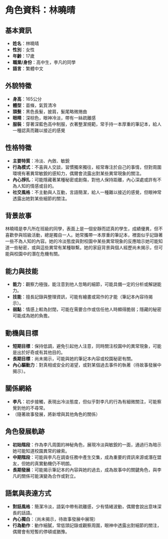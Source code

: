 # 角色資料：林曉晴

## 基本資訊
- **姓名**：林曉晴
- **性別**：女性
- **年齡**：17歲
- **職業/身份**：高中生，李凡的同學
- **語言**：繁體中文

## 外貌特徵
- **身高**：165公分
- **體型**：苗條，氣質清冷
- **頭髮**：黑色長髮，披肩，髮尾略微捲曲
- **眼睛**：深棕色，眼神冷淡，帶有一絲疏離感
- **服裝**：穿著深藍色高中制服，衣著整潔規範，常手持一本厚重的筆記本，給人一種認真而難以接近的感覺

## 性格特徵
- **主要特質**：冷淡、內斂、敏銳
- **行為模式**：不喜與人交談，習慣獨來獨往，經常專注於自己的事情，但對周圍環境有著異常敏銳的感知力，偶爾會流露出對某些異常現象的關注。
- **內心掙扎**：可能隱藏著某種秘密或創傷，對他人保持距離，內心深處或許有不為人知的情感或目的。
- **社交風格**：不主動與人互動，言語簡潔，給人一種難以接近的感覺，但眼神常透露出她對某些細節的關注。

## 背景故事
林曉晴是李凡所在班級的同學，表面上是一個安靜而認真的學生，成績優異，但不喜歡參與班級活動，總是獨自一人。她常攜帶一本厚重的筆記本，裡面似乎記錄著一些不為人知的內容。她的冷淡態度與對校園中某些異常現象的反應暗示她可能知道一些秘密，或與這些異常有某種聯繫。她的家庭背景與個人經歷尚未揭示，但可能與校園中的潛在危機有關。

## 能力與技能
- **能力**：觀察力極強，能注意到他人忽略的細節，可能具備一定的分析或解謎能力。
- **技能**：擅長記錄與整理資訊，可能有繪畫或寫作的才能（筆記本內容待揭示）。
- **弱點**：情感上較為封閉，可能在需要合作或信任他人時顯得脆弱；隱藏的秘密可能成為她的負擔。

## 動機與目標
- **短期目標**：保持低調，避免引起他人注意，同時關注校園中的異常現象，可能是出於好奇或有其他目的。
- **長期目標**：尚未揭示，可能與她的筆記本內容或校園秘密有關。
- **內心驅動力**：對真相或安全的渴望，或對某個過去事件的執著（待故事發展中揭示）。

## 關係網絡
- **李凡**：初步接觸，表現出冷淡態度，但似乎對李凡的行為有細微關注，可能察覺到他的不尋常。
- （隨著故事發展，將新增與其他角色的關係）

## 角色發展軌跡
- **初始階段**：作為李凡周圍的神秘角色，展現冷淡與敏銳的一面，通過行為暗示她可能知道校園異常的線索。
- **中期階段**：可能與李凡在調查任務中產生交集，成為重要的資訊來源或潛在盟友，但她的真實動機仍不明朗。
- **長期發展**：可能揭示筆記本的內容與她的過去，成為故事中的關鍵角色，與李凡的關係可能演變為合作或對立。

## 語氣與表達方式
- **對話風格**：簡潔冷淡，語氣中帶有疏離感，少有情緒波動，偶爾會說出意味深長的話語。
- **內心獨白**：（尚未揭示，待故事發展中展現）
- **行為動作**：動作細膩，常低頭記錄或觀察周圍，眼神中透露出對細節的關注，偶爾會有短暫的停頓或猶豫。

